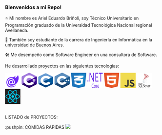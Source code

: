 <h3> Bienvenidos a mi Repo! </h3>

:star: Mi nombre es Ariel Eduardo Briñoli, soy Técnico Universitario en Programación graduado de la Universidad
Tecnológica Nacional regional Avellaneda. 

:blue_book: También soy estudiante de la carrera de Ingeniería en Informática en la universidad de Buenos Aires.

🛠️ Me desempeño como Software Engineer en una consultora de Software.

He desarrollado proyectos en las siguientes tecnologias:
<div>
<img width="50" height="50" alt="Blazor" src="https://github.com/ArielBri/ArielBri/blob/master/techImages/blazor.svg" referrerpolicy="origin" title="BLAZOR">
<img width="50" height="50" alt="Blazor" src="https://github.com/ArielBri/ArielBri/blob/master/techImages/c--4.svg" referrerpolicy="origin" title="C#">
<img width="50" height="50" alt="Blazor" src="https://github.com/ArielBri/ArielBri/blob/master/techImages/c-1.svg" referrerpolicy="origin" title="C++">
<img width="50" height="50" alt="Blazor" src="https://github.com/ArielBri/ArielBri/blob/master/techImages/c.svg" referrerpolicy="origin" title="C">
<img width="50" height="50" alt="Blazor" src="https://github.com/ArielBri/ArielBri/blob/master/techImages/css-3.svg" referrerpolicy="origin" title="CSS">
<img width="50" height="50" alt="Blazor" src="https://github.com/ArielBri/ArielBri/blob/master/techImages/dot-net-core-7.svg" referrerpolicy="origin" title=".NET">
<img width="50" height="50" alt="Blazor" src="https://github.com/ArielBri/ArielBri/blob/master/techImages/html-1.svg" referrerpolicy="origin" title="HTML5">
<img width="50" height="50" alt="Blazor" src="https://github.com/ArielBri/ArielBri/blob/master/techImages/logo-javascript.svg" referrerpolicy="origin" title="JS">
<img width="50" height="50" alt="Blazor" src="https://github.com/ArielBri/ArielBri/blob/master/techImages/microsoft-sql-server-1.svg" referrerpolicy="origin" title="SQL">
<img width="50" height="50" alt="Blazor" src="https://github.com/ArielBri/ArielBri/blob/master/techImages/react-1.svg" referrerpolicy="origin" title="REACT">
</div>
<br>


LISTADO de PROYECTOS:

<p align="left">:pushpin: COMIDAS RAPIDAS <img src="https://img.shields.io/badge/STATUS-EN%20DESAROLLO-green"></p>
